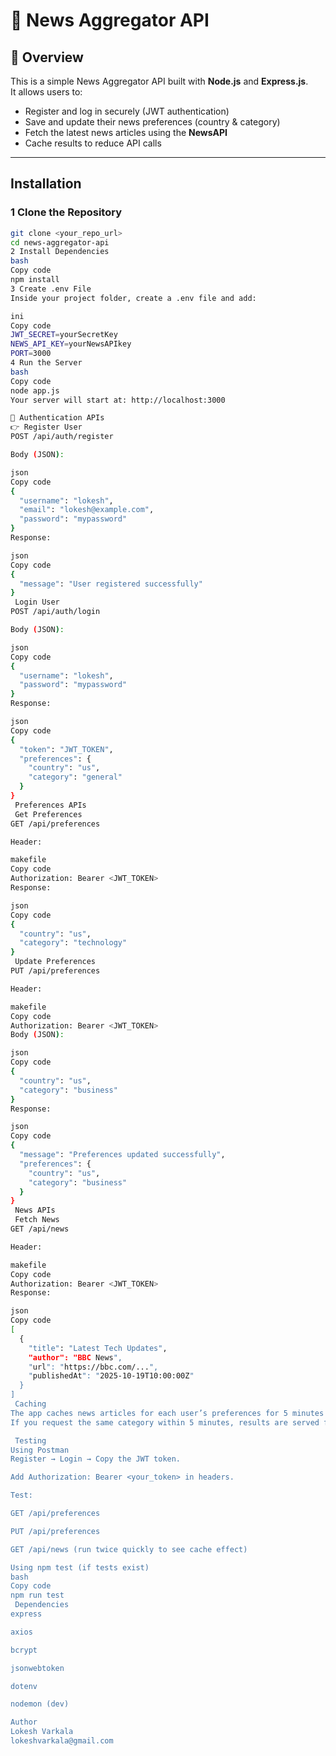 # 📰 News Aggregator API

## 📘 Overview
This is a simple News Aggregator API built with **Node.js** and **Express.js**.  
It allows users to:
- Register and log in securely (JWT authentication)
- Save and update their news preferences (country & category)
- Fetch the latest news articles using the **NewsAPI**
- Cache results to reduce API calls

---

##  Installation

### 1️ Clone the Repository
```bash
git clone <your_repo_url>
cd news-aggregator-api
2️ Install Dependencies
bash
Copy code
npm install
3️ Create .env File
Inside your project folder, create a .env file and add:

ini
Copy code
JWT_SECRET=yourSecretKey
NEWS_API_KEY=yourNewsAPIkey
PORT=3000
4️ Run the Server
bash
Copy code
node app.js
Your server will start at: http://localhost:3000

🔐 Authentication APIs
👉 Register User
POST /api/auth/register

Body (JSON):

json
Copy code
{
  "username": "lokesh",
  "email": "lokesh@example.com",
  "password": "mypassword"
}
Response:

json
Copy code
{
  "message": "User registered successfully"
}
 Login User
POST /api/auth/login

Body (JSON):

json
Copy code
{
  "username": "lokesh",
  "password": "mypassword"
}
Response:

json
Copy code
{
  "token": "JWT_TOKEN",
  "preferences": {
    "country": "us",
    "category": "general"
  }
}
 Preferences APIs
 Get Preferences
GET /api/preferences

Header:

makefile
Copy code
Authorization: Bearer <JWT_TOKEN>
Response:

json
Copy code
{
  "country": "us",
  "category": "technology"
}
 Update Preferences
PUT /api/preferences

Header:

makefile
Copy code
Authorization: Bearer <JWT_TOKEN>
Body (JSON):

json
Copy code
{
  "country": "us",
  "category": "business"
}
Response:

json
Copy code
{
  "message": "Preferences updated successfully",
  "preferences": {
    "country": "us",
    "category": "business"
  }
}
 News APIs
 Fetch News
GET /api/news

Header:

makefile
Copy code
Authorization: Bearer <JWT_TOKEN>
Response:

json
Copy code
[
  {
    "title": "Latest Tech Updates",
    "author": "BBC News",
    "url": "https://bbc.com/...",
    "publishedAt": "2025-10-19T10:00:00Z"
  }
]
 Caching
The app caches news articles for each user’s preferences for 5 minutes to minimize external API requests.
If you request the same category within 5 minutes, results are served from the cache.

 Testing
Using Postman
Register → Login → Copy the JWT token.

Add Authorization: Bearer <your_token> in headers.

Test:

GET /api/preferences

PUT /api/preferences

GET /api/news (run twice quickly to see cache effect)

Using npm test (if tests exist)
bash
Copy code
npm run test
 Dependencies
express

axios

bcrypt

jsonwebtoken

dotenv

nodemon (dev)

Author
Lokesh Varkala
lokeshvarkala@gmail.com